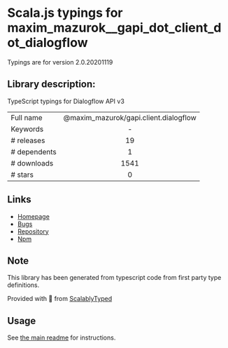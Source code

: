 
# Scala.js typings for maxim_mazurok__gapi_dot_client_dot_dialogflow

Typings are for version 2.0.20201119

## Library description:
TypeScript typings for Dialogflow API v3

|                    |                 |
| ------------------ | :-------------: |
| Full name          | @maxim_mazurok/gapi.client.dialogflow |
| Keywords           | - |
| # releases         | 19 |
| # dependents       | 1 |
| # downloads        | 1541 |
| # stars            | 0 |

## Links
- [Homepage](https://github.com/Maxim-Mazurok/google-api-typings-generator#readme)
- [Bugs](https://github.com/Maxim-Mazurok/google-api-typings-generator/issues)
- [Repository](https://github.com/Maxim-Mazurok/google-api-typings-generator)
- [Npm](https://www.npmjs.com/package/%40maxim_mazurok%2Fgapi.client.dialogflow)
    


## Note
This library has been generated from typescript code from first party type definitions.

Provided with :purple_heart: from [ScalablyTyped](https://github.com/oyvindberg/ScalablyTyped)

## Usage
See [the main readme](../../readme.md) for instructions.


